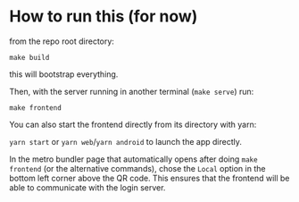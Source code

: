 # How to run this (for now)

from the repo root directory:

`make build`

this will bootstrap everything.

Then, with the server running in another terminal (`make serve`) run:

`make frontend`


You can also start the frontend directly from its directory with yarn:

`yarn start` or `yarn web`/`yarn android` to launch the app directly.

In the metro bundler page that automatically opens after doing `make frontend` (or the alternative commands), 
chose the `Local` option in the bottom left corner above the QR code. 
This ensures that the frontend will be able to communicate with the login server. 
